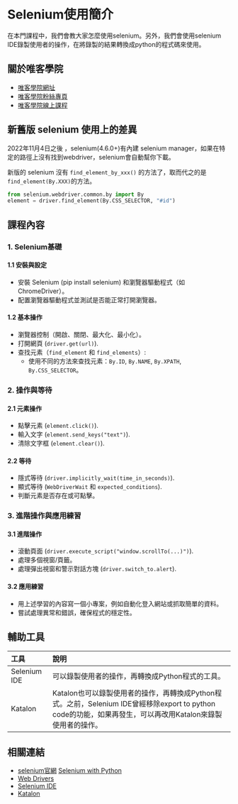 # Selenium使用簡介

在本門課程中，我們會教大家怎麼使用selenium。另外，我們會使用selenium IDE錄製使用者的操作，在將錄製的結果轉換成python的程式碼來使用。

## 關於唯客學院

* [唯客學院網址](https://www.vcdemy.com)
* [唯客學院粉絲專頁](https://www.facebook.com/vcdemy/)
* [唯客學院線上課程](https://vcdemy.teachable.com)

## 新舊版 selenium 使用上的差異

2022年11月4日之後 ，selenium(4.6.0+)有內建 selenium manager，如果在特定的路徑上沒有找到webdriver，selenium會自動幫你下載。

新版的 selenium 沒有 `find_element_by_xxx()` 的方法了，取而代之的是 `find_element(By.XXX)`的方法。

```python
from selenium.webdriver.common.by import By
element = driver.find_element(By.CSS_SELECTOR, "#id")
```

## 課程內容

### 1. Selenium基礎
#### 1.1 安裝與設定
* 安裝 Selenium (pip install selenium) 和瀏覽器驅動程式（如 ChromeDriver）。
* 配置瀏覽器驅動程式並測試是否能正常打開瀏覽器。
#### 1.2 基本操作
* 瀏覽器控制（開啟、關閉、最大化、最小化）。
* 打開網頁 (`driver.get(url)`).
* 查找元素（`find_element` 和 `find_elements`）:
  * 使用不同的方法來查找元素：`By.ID`, `By.NAME`, `By.XPATH`, `By.CSS_SELECTOR`。
### 2. 操作與等待
#### 2.1 元素操作
* 點擊元素 (`element.click()`).
* 輸入文字 (`element.send_keys("text")`).
* 清除文字框 (`element.clear()`).
#### 2.2 等待
* 隱式等待 (`driver.implicitly_wait(time_in_seconds)`).
* 顯式等待 (`WebDriverWait` 和 `expected_conditions`).
* 判斷元素是否存在或可點擊。
### 3. 進階操作與應用練習
#### 3.1 進階操作
* 滾動頁面 (`driver.execute_script("window.scrollTo(...)")`).
* 處理多個視窗/頁籤。
* 處理彈出視窗和警示對話方塊 (`driver.switch_to.alert`).
#### 3.2 應用練習
* 用上述學習的內容寫一個小專案，例如自動化登入網站或抓取簡單的資料。
* 嘗試處理異常和錯誤，確保程式的穩定性。

## 輔助工具

|工具|說明|
|:--|:--|
|Selenium IDE|可以錄製使用者的操作，再轉換成Python程式的工具。|
|Katalon|Katalon也可以錄製使用者的操作，再轉換成Python程式。之前，Selenium IDE曾經移除export to python code的功能，如果再發生，可以再改用Katalon來錄製使用者的操作。|

## 相關連結

* [selenium官網](https://www.selenium.dev/)
 [Selenium with Python](https://selenium-python.readthedocs.io/)
* [Web Drivers](https://selenium-python.readthedocs.io/installation.html#drivers)
* [Selenium IDE](https://www.selenium.dev/selenium-ide/)
* [Katalon](https://www.katalon.com/)
